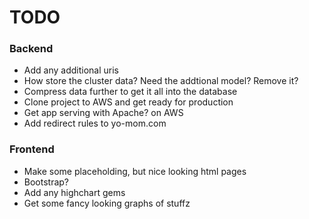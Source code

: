 # TODO
### Backend
* Add any additional uris
* How store the cluster data? Need the addtional model? Remove it?
* Compress data further to get it all into the database
* Clone project to AWS and get ready for production
* Get app serving with Apache? on AWS
* Add redirect rules to yo-mom.com


### Frontend
* Make some placeholding, but nice looking html pages
* Bootstrap?
* Add any highchart gems
* Get some fancy looking graphs of stuffz
